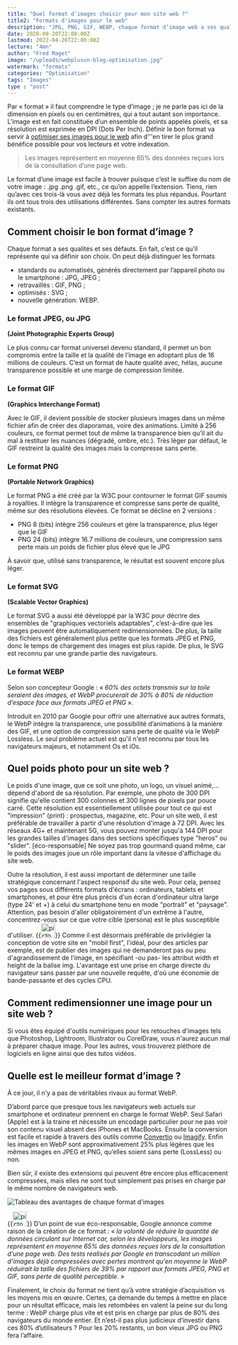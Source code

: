 ```yaml
---
title: "Quel format d’images choisir pour mon site web ?"
title2: "Formats d'images pour le web"
description: "JPG, PNG, GIF, WEBP, chaque format d’image web a ses qualités et ses défauts. Finalement, son choix ne tient qu’à vos envies et objectifs."
date: 2020-09-20T22:00:00Z
lastmod: 2022-04-26T22:00:00Z
lecture: "4mn"
author: "Fred Maget"
image: "/uploads/webplusun-blog-optimisation.jpg"
watermark: "formats"
categories: "Optimisation"
tags: "Images"
type : "post"
---
```


Par « format » il faut comprendre le type d’image ; je ne parle pas ici de la dimension en pixels ou en centimètres, qui a tout autant son importance. L’image est en fait constituée d’un ensemble de points appelés pixels, et sa résolution est exprimée en DPI (Dots Per Inch). Définir le bon format va servir à [optimiser ses images pour le web](/blog/pourquoi-optimiser-ses-images-pour-le-web/) afin d'&rsquo;'en tirer le plus grand bénéfice possible pour vos lecteurs et votre indexation.

>Les images représentent en moyenne 65% des données reçues lors de la consultation d&rsquo;une page web.

Le format d’une image est facile à trouver puisque c’est le suffixe du nom de votre image : .jpg .png .gif, etc., ce qu’on appelle l’extension. Tiens, rien qu’avec ces trois-là vous avez déjà les formats les plus répandus. Pourtant ils ont tous trois des utilisations différentes. Sans compter les autres formats existants.

<h2 id="comment-choisir-le-bon-format-d-image">Comment choisir le bon format d’image ?</h2>

Chaque format a ses qualités et ses défauts. En fait, c’est ce qu’il représente qui va définir son choix. On peut déjà distinguer les formats

<ul>
<li>standards ou automatisés, générés directement par l’appareil photo ou le smartphone : JPG, JPEG ;</li>
<li>retravaillés : GIF, PNG ;</li>
<li>optimisés : SVG ;</li>
<li>nouvelle génération: WEBP.</li>
</ul>

<h3 id="le-format-jpeg-ou-jpg">Le format JPEG, ou JPG</h3>

**(Joint Photographic Experts Group)**

Le plus connu car format universel devenu standard, il permet un bon compromis entre la taille et la qualité de l’image en adoptant plus de 16 millions de couleurs. C’est un format de haute qualité avec, hélas, aucune transparence possible et une marge de compression limitée.

<h3 id="le-format-gif">Le format GIF</h3>

**(Graphics Interchange Format)**

<p>Avec le GIF, il devient possible de stocker plusieurs images dans un même fichier afin de créer des diaporamas, voire des animations. Limité à 256 couleurs, ce format permet tout de même la transparence bien qu'il ait du mal à restituer les nuances (dégradé, ombre, etc.). Très léger par défaut, le GIF restreint la qualité des images mais la compresse sans perte.</p>

<h3 id="le-format-png">Le format PNG</h3>

**(Portable Network Graphics)**

Le format PNG a été créé par la W3C pour contourner le format GIF soumis à royalties. Il intègre la transparence et compresse sans perte de qualité, même sur des résolutions élevées. Ce format se décline en 2 versions :
<ul>
    <li>PNG 8 (bits) intègre 256 couleurs et gère la transparence, plus léger que le GIF</li>
    <li>PNG 24 (bits) intègre 16.7 millions de couleurs, une compression sans perte mais un poids de fichier plus élevé que le JPG</li>
</ul>
À savoir que, utilisé sans transparence, le résultat est souvent encore plus léger.

<h3 id="le-format-svg">Le format SVG</h3>

**(Scalable Vector Graphics)**

Le format SVG a aussi été développé par la W3C pour décrire des ensembles de "graphiques vectoriels adaptables", c’est-à-dire que les images peuvent être automatiquement redimensionnées. De plus, la taille des fichiers est généralement plus petite que les formats JPEG et PNG, donc le temps de chargement des images est plus rapide. De plus, le SVG est reconnu par une grande partie des navigateurs.

<h3 id="le-format-webp">Le format WEBP</h3>

Selon son concepteur Google : « *60% des octets transmis sur la toile seraient des images, et WebP procurerait de 30% à 80% de réduction d&rsquo;espace face aux formats JPEG et PNG* ».

Introduit en 2010 par Google pour offrir une alternative aux autres formats, le WebP intègre la transparence, une possibilité d’animations à la manière des GIF, et une option de compression sans perte de qualité via le WebP Lossless. Le seul problème actuel est qu'il n'est reconnu par tous les navigateurs majeurs, et notamment Os et iOs.

<h2 id="poids-photo">Quel poids photo pour un site web ?</h2>

Le poids d'une image, que ce soit une photo, un logo, un visuel animé,… dépend d'abord de sa résolution. Par exemple, une photo de 300 DPI signifie qu'elle contient 300 colonnes et 300 lignes de pixels par pouce carré. Cette résolution est essentiellement utilisée pour tout ce qui est "impression" (print) : prospectus, magazine, etc. Pour un site web, il est préférable de travailler à partir d'une résolution d'image à 72 DPI. Avec les réseaux 4G+ et maintenant 5G, vous pouvez monter jusqu'à 144 DPI pour les grandes tailles d'images dans des sections spécifiques type "heros" ou "slider". [éco-responsable] Ne soyez pas trop gourmand quand même, car le poids des images joue un rôle important dans la vitesse d'affichage du site web.

Outre la résolution, il est aussi important de déterminer une taille stratégique concernant l'aspect responsif du site web. Pour cela, pensez vos pages sous différents formats d'écrans : ordinateurs, tablets et smartphones, et pour être plus précis d'un écran d'ordinateur ultra large (type 24' et +) à celui du smartphone tenu en mode "portrait" et "paysage". Attention, pas besoin d'aller obligatoirement d'un extrême à l'autre, concentrez-vous sur ce que votre cible (persona) est le plus susceptible d'utiliser.
     {{<img src="/images/picto-ecoresponsable.png" alt="picto ecoresponsable.png" height="32" width="32">}} Comme il est désormais préférable de privilégier la conception de votre site en "mobil first", l'idéal, pour des articles par exemple, est de publier des images qui ne demanderont pas ou peu d'agrandissement de l'image, en spécifiant -ou pas- les attribut width et height de la balise img. L'avantage est une prise en charge directe du navigateur sans passer par une nouvelle requête, d'où une économie de bande-passante et des cycles CPU.

<h2 id="redimensionner-une-image">Comment redimensionner une image pour un site web ?</h2>

Si vous êtes équipé d'outils numériques pour les retouches d'images tels que Photoshop, Lightroom, Illustrator ou CorelDraw, vous n'aurez aucun mal à préparer chaque image. Pour les autres, vous trouverez pléthore de logiciels en ligne ainsi que des tutos vidéos.

<h2 id="quelle-est-le-meilleur-format-d-image">Quelle est le meilleur format d’image ?</h2>

À ce jour, il n&rsquo;y a pas de véritables rivaux au format WebP.

D’abord parce que presque tous les navigateurs web actuels sur smartphone et ordinateur prennent en charge le format WebP. Seul Safari (Apple) est à la traine et nécessite un encodage particulier pour ne pas voir son contenu visuel absent des iPhones et MacBooks. Ensuite la conversion est facile et rapide à travers des outils comme <a href="https://convertio.co/fr/formats/webp/" target="_blank" rel="noopener nofollow">Convertio</a> ou <a href="https://imagify.io/fr" target="_blank" rel="noopener nofollow">Imagify</a>. Enfin les images en WebP sont approximativement 25% plus légères que les mêmes images en JPEG et PNG, qu&rsquo;elles soient sans perte (LossLess) ou non.

Bien sûr, il existe des extensions qui peuvent être encore plus efficacement compressées, mais elles ne sont tout simplement pas prises en charge par le même nombre de navigateurs web.

<div class="text-center">
     <picture>
          <source srcset="/uploads/webplusun-tableau-avantages-images.webp" type="image/webp">
          <source srcset="/uploads/webplusun-tableau-avantages-images.png" type="image/png">
          <img src="/uploads/webplusun-tableau-avantages-images.png" class="img-fluid" alt="Tableau des avantages de chaque format d'images" data-aos="fade-up">
      </picture>
</div>

{{<img src="/images/picto-ecoresponsable.png" alt="picto ecoresponsable.png" height="32" width="32">}} D’un point de vue éco-responsable, Google annonce comme raison de la création de ce format : « *la volonté de réduire la quantité de données circulant sur Internet car, selon les développeurs, les images représentent en moyenne 65% des données reçues lors de la consultation d&rsquo;une page web. Des tests réalisés par Google en transcodant un million d’images déjà compressées avec pertes montrent qu&rsquo;en moyenne le WebP réduirait la taille des fichiers de 39% par rapport aux formats JPEG, PNG et GIF, sans perte de qualité perceptible*. »

Finalement, le choix du format ne tient qu’à votre stratégie d’acquisition vs les moyens mis en œuvre. Certes, ça demande du temps à mettre en place pour un résultat efficace, mais les retombées en valent la peine sur du long terme : WebP charge plus vite et est pris en charge par plus de 80% des navigateurs du monde entier. Et n’est-il pas plus judicieux d&rsquo;investir dans ces 80% d&rsquo;utilisateurs ? Pour les 20% restants, un bon vieux JPG ou PNG fera l’affaire.
